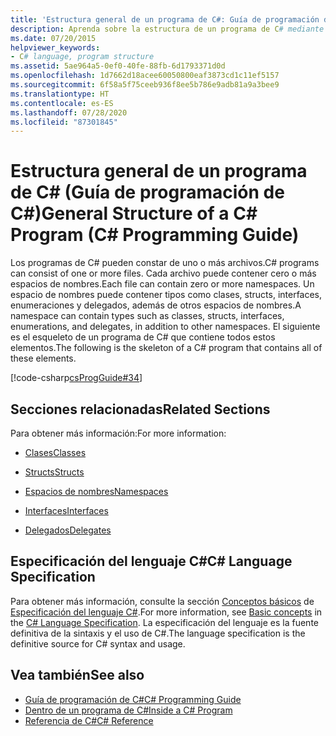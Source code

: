 ```yaml
---
title: 'Estructura general de un programa de C#: Guía de programación de C#'
description: Aprenda sobre la estructura de un programa de C# mediante un programa esqueleto que contiene todos los elementos necesarios para un programa.
ms.date: 07/20/2015
helpviewer_keywords:
- C# language, program structure
ms.assetid: 5ae964a5-0ef0-40fe-88fb-6d1793371d0d
ms.openlocfilehash: 1d7662d18acee60050800eaf3873cd1c11ef5157
ms.sourcegitcommit: 6f58a5f75ceeb936f8ee5b786e9adb81a9a3bee9
ms.translationtype: HT
ms.contentlocale: es-ES
ms.lasthandoff: 07/28/2020
ms.locfileid: "87301845"
---
```

# <a name="general-structure-of-a-c-program-c-programming-guide"></a><span data-ttu-id="3b818-103">Estructura general de un programa de C# (Guía de programación de C#)</span><span class="sxs-lookup"><span data-stu-id="3b818-103">General Structure of a C# Program (C# Programming Guide)</span></span>
<span data-ttu-id="3b818-104">Los programas de C# pueden constar de uno o más archivos.</span><span class="sxs-lookup"><span data-stu-id="3b818-104">C# programs can consist of one or more files.</span></span> <span data-ttu-id="3b818-105">Cada archivo puede contener cero o más espacios de nombres.</span><span class="sxs-lookup"><span data-stu-id="3b818-105">Each file can contain zero or more namespaces.</span></span> <span data-ttu-id="3b818-106">Un espacio de nombres puede contener tipos como clases, structs, interfaces, enumeraciones y delegados, además de otros espacios de nombres.</span><span class="sxs-lookup"><span data-stu-id="3b818-106">A namespace can contain types such as classes, structs, interfaces, enumerations, and delegates, in addition to other namespaces.</span></span> <span data-ttu-id="3b818-107">El siguiente es el esqueleto de un programa de C# que contiene todos estos elementos.</span><span class="sxs-lookup"><span data-stu-id="3b818-107">The following is the skeleton of a C# program that contains all of these elements.</span></span>  
  
 [!code-csharp[csProgGuide#34](~/samples/snippets/csharp/VS_Snippets_VBCSharp/csProgGuide/CS/class2.cs#34)]  
  
## <a name="related-sections"></a><span data-ttu-id="3b818-108">Secciones relacionadas</span><span class="sxs-lookup"><span data-stu-id="3b818-108">Related Sections</span></span>  
 <span data-ttu-id="3b818-109">Para obtener más información:</span><span class="sxs-lookup"><span data-stu-id="3b818-109">For more information:</span></span>  
  
- [<span data-ttu-id="3b818-110">Clases</span><span class="sxs-lookup"><span data-stu-id="3b818-110">Classes</span></span>](../classes-and-structs/classes.md)  
  
- [<span data-ttu-id="3b818-111">Structs</span><span class="sxs-lookup"><span data-stu-id="3b818-111">Structs</span></span>](../../language-reference/builtin-types/struct.md)  
  
- [<span data-ttu-id="3b818-112">Espacios de nombres</span><span class="sxs-lookup"><span data-stu-id="3b818-112">Namespaces</span></span>](../namespaces/index.md)  
  
- [<span data-ttu-id="3b818-113">Interfaces</span><span class="sxs-lookup"><span data-stu-id="3b818-113">Interfaces</span></span>](../interfaces/index.md)  
  
- [<span data-ttu-id="3b818-114">Delegados</span><span class="sxs-lookup"><span data-stu-id="3b818-114">Delegates</span></span>](../delegates/index.md)  
  
## <a name="c-language-specification"></a><span data-ttu-id="3b818-115">Especificación del lenguaje C#</span><span class="sxs-lookup"><span data-stu-id="3b818-115">C# Language Specification</span></span>  

<span data-ttu-id="3b818-116">Para obtener más información, consulte la sección [Conceptos básicos](~/_csharplang/spec/basic-concepts.md) de [Especificación del lenguaje C#](/dotnet/csharp/language-reference/language-specification/introduction).</span><span class="sxs-lookup"><span data-stu-id="3b818-116">For more information, see [Basic concepts](~/_csharplang/spec/basic-concepts.md) in the [C# Language Specification](/dotnet/csharp/language-reference/language-specification/introduction).</span></span> <span data-ttu-id="3b818-117">La especificación del lenguaje es la fuente definitiva de la sintaxis y el uso de C#.</span><span class="sxs-lookup"><span data-stu-id="3b818-117">The language specification is the definitive source for C# syntax and usage.</span></span>
  
## <a name="see-also"></a><span data-ttu-id="3b818-118">Vea también</span><span class="sxs-lookup"><span data-stu-id="3b818-118">See also</span></span>

- [<span data-ttu-id="3b818-119">Guía de programación de C#</span><span class="sxs-lookup"><span data-stu-id="3b818-119">C# Programming Guide</span></span>](../index.md)
- [<span data-ttu-id="3b818-120">Dentro de un programa de C#</span><span class="sxs-lookup"><span data-stu-id="3b818-120">Inside a C# Program</span></span>](./index.md)
- [<span data-ttu-id="3b818-121">Referencia de C#</span><span class="sxs-lookup"><span data-stu-id="3b818-121">C# Reference</span></span>](../../language-reference/index.md)
